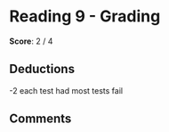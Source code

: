 Reading 9 - Grading
====================

**Score**: 2 / 4

Deductions
----------
-2 	each test had most tests fail

Comments
--------
